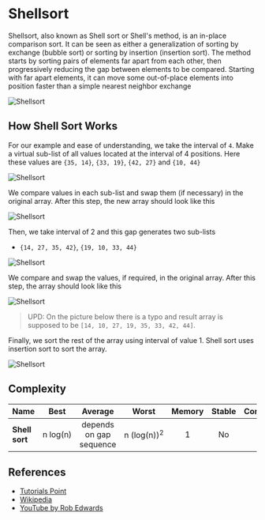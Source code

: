 # Shellsort

Shellsort, also known as Shell sort or Shell's method,
is an in-place comparison sort. It can be seen as either a
generalization of sorting by exchange (bubble sort) or sorting
by insertion (insertion sort). The method starts by sorting
pairs of elements far apart from each other, then progressively
reducing the gap between elements to be compared. Starting
with far apart elements, it can move some out-of-place
elements into position faster than a simple nearest neighbor
exchange

![Shellsort](https://upload.wikimedia.org/wikipedia/commons/d/d8/Sorting_shellsort_anim.gif)

## How Shell Sort Works

For our example and ease of understanding, we take the interval
of `4`. Make a virtual sub-list of all values located at the
interval of 4 positions. Here these values are
`{35, 14}`, `{33, 19}`, `{42, 27}` and `{10, 44}`

![Shellsort](https://www.tutorialspoint.com/data_structures_algorithms/images/shell_sort_gap_4.jpg)

We compare values in each sub-list and swap them (if necessary)
in the original array. After this step, the new array should
look like this

![Shellsort](https://www.tutorialspoint.com/data_structures_algorithms/images/shell_sort_step_1.jpg)

Then, we take interval of 2 and this gap generates two sub-lists

- `{14, 27, 35, 42}`, `{19, 10, 33, 44}`

![Shellsort](https://www.tutorialspoint.com/data_structures_algorithms/images/shell_sort_gap_2.jpg)

We compare and swap the values, if required, in the original array.
After this step, the array should look like this

![Shellsort](https://www.tutorialspoint.com/data_structures_algorithms/images/shell_sort_step_2.jpg)

> UPD: On the picture below there is a typo and result array is supposed to be `[14, 10, 27, 19, 35, 33, 42, 44]`.

Finally, we sort the rest of the array using interval of value 1.
Shell sort uses insertion sort to sort the array.

![Shellsort](https://www.tutorialspoint.com/data_structures_algorithms/images/shell_sort.jpg)

## Complexity

| Name           |     Best      |         Average         |            Worst            | Memory | Stable | Comments |
| -------------- | :-----------: | :---------------------: | :-------------------------: | :----: | :----: | :------- |
| **Shell sort** | n&nbsp;log(n) | depends on gap sequence | n&nbsp;(log(n))<sup>2</sup> |   1    |   No   |          |

## References

- [Tutorials Point](https://www.tutorialspoint.com/data_structures_algorithms/shell_sort_algorithm.htm)
- [Wikipedia](https://en.wikipedia.org/wiki/Shellsort)
- [YouTube by Rob Edwards](https://www.youtube.com/watch?v=ddeLSDsYVp8&index=79&list=PLLXdhg_r2hKA7DPDsunoDZ-Z769jWn4R8)
